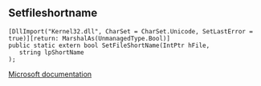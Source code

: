 ## Setfileshortname

```
[DllImport("Kernel32.dll", CharSet = CharSet.Unicode, SetLastError = true)][return: MarshalAs(UnmanagedType.Bool)]
public static extern bool SetFileShortName(IntPtr hFile,
   string lpShortName
);
```

[Microsoft documentation](https://docs.microsoft.com/en-us/windows/win32/api/winbase/nf-winbase-setfileshortname)
